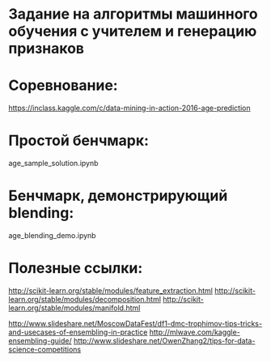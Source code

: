 # Задание на алгоритмы машинного обучения с учителем и генерацию признаков

# Соревнование:
https://inclass.kaggle.com/c/data-mining-in-action-2016-age-prediction

# Простой бенчмарк:
age\_sample\_solution.ipynb

# Бенчмарк, демонстрирующий blending:
age\_blending\_demo.ipynb

# Полезные ссылки:
http://scikit-learn.org/stable/modules/feature_extraction.html
http://scikit-learn.org/stable/modules/decomposition.html
http://scikit-learn.org/stable/modules/manifold.html

http://www.slideshare.net/MoscowDataFest/df1-dmc-trophimov-tips-tricks-and-usecases-of-ensembling-in-practice
http://mlwave.com/kaggle-ensembling-guide/
http://www.slideshare.net/OwenZhang2/tips-for-data-science-competitions
